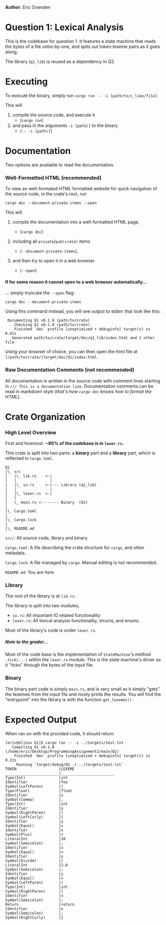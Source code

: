 **Author:** Eric Ovenden

# Question 1: Lexical Analysis

This is the codebase for question 1. It features a state machine that reads the bytes of a file onbe-by-one, and spits out token-lexeme pairs as it goes along.

The library (`q1_lib`) is reused as a dependency in Q2.

# Executing

To execute the binary, simply run
`cargo run -- -i [path/to/c_like/file]`

This will
1. compile the source code, and execute it
    - (`cargo run`)
2. and pass in the arguments `-i [path/]` to the binary
    - (`-- -i [path/]`)

# Documentation

Two options are available to read the documentation.

### Well-Formatted HTML (recommended)
To view an well-formated HTML formatted website for quick navigation of the source code, in the crate's root, run 

`cargo doc --document-private-items --open`

This will
1. compile the documentation into a well-formatted HTML page,
    - (`cargo doc`)

2. including all `private`/`pub(crate)` items
    - (`--document-private-items`),

3. and then try to open it in a web browser.
    - (`--open`)

#### If for some reason it cannot open to a web browser automatically...

... simply truncate the `--open` flag:

`cargo doc --document-private-items`

Using this command instead, you will see output to stderr that look like this:
```
 Documenting Q1 v0.1.0 (path/to/crate)
    Checking Q1 v0.1.0 (path/to/crate)
    Finished `dev` profile [unoptimized + debuginfo] target(s) in 0.41s
   Generated path/to/crate/target/doc/q1_lib/index.html and 1 other file
```

Using your browser of choice, you can then open the html file at `[/path/to/crate/]target/doc/Q1/index.html`.

### Raw Documentation Comments (not recommended)
All documentation is written in the source code with comment lines starting in `/// This is a documentation line`. Documentation comments can be read in markdown style (*that's how `cargo doc` knows how to format the HTML*).

# Crate Organization

### High Level Overview

First and foremost: **~80% of the codebase is in `lexer.rs`.**

This crate is split into two parts: a **binary** part and a **library** part, which is reflected in `Cargo.toml`.

```
Q1
|\_ src
|   |\_ lib.rs    <-|
|   |               |
|   |\_ io.rs     <-|--- Library (q1_lib)
|   |               |
|   |\_ lexer.rs  <-|
|   |
|   \_ main.rs <-------- Binary  (Q1)
|
|\_ Cargo.toml
|
|\_ Cargo.lock
|
|\_ README.md
```

`src/`: All source code, library and binary.

`Cargo.toml`: A file describing the crate structure for `cargo`, and other metadata.

`Cargo.lock`: A file managed by `cargo`. Manual editing is not recommended.

`README.md`: You are *here*.

### Library

The root of the library is at `lib.rs`.

The library is split into two modules,
- `io.rs`: All important IO related functionality
- `lexer.rs`: All lexical analysis functionality, structs, and enums.

Most of the library's code is under `lexer.rs`.

##### Note to the grader...
Most of the code base is the implementation of `StateMachine`'s method `.tick(...)` within the `lexer.rs` module. This is the state machine's driver as it "ticks" through the bytes of the input file.

### Binary

The binary part code is simply `main.rs`, and is very small as it simply "gets" the lexemes from the input file and nicely prints the results. You will find the "entrypoint" into the library is with the function `get_lexemes()`.

# Expected Output
When ran on with the provided code, it should return
```
[eric@elinux Q1]$ cargo run -- -i ../targets/test.txt
   Compiling Q1 v0.1.0 (/home/eric/Desktop/ProgrammingAssignment2/main/Q1)
    Finished `dev` profile [unoptimized + debuginfo] target(s) in 0.22s
     Running `target/debug/Q1 -i ../targets/test.txt`
TOKEN                   |LEXEME
________________________|________________________
Type(Int)               |int
Identifier              |foo
Symbol(LeftParen)       |(
Type(Float)             |float
Identifier              |x
Symbol(Comma)           |,
Type(Int)               |int
Identifier              |y
Symbol(RightParen)      |)
Symbol(LeftCurly)       |{
Identifier              |y
Symbol(Equal)           |=
Identifier              |x
Symbol(Plus)            |+
LiteralInt              |10
Symbol(Semicolon)       |;
Identifier              |x
Symbol(Equal)           |=
Identifier              |y
Symbol(Divide)          |/
LiteralInt              |2.0
Symbol(Semicolon)       |;
Identifier              |y
Symbol(Equal)           |=
Symbol(LeftParen)       |(
Type(Int)               |int
Symbol(RightParen)      |)
Identifier              |x
Symbol(Semicolon)       |;
Return                  |return
Identifier              |x
Symbol(Semicolon)       |;
Symbol(RightCurly)      |}

```